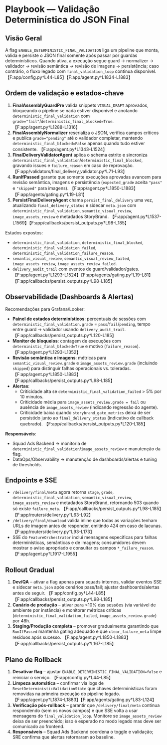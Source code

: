 # Playbook — Validação Determinística do JSON Final

## Visão Geral
A flag `ENABLE_DETERMINISTIC_FINAL_VALIDATION` liga um pipeline que monta, valida e persiste o JSON final somente após passar por guardas determinísticos. Quando ativa, a execução segue guard → normalizer → validador → revisão semântica → revisão de imagens → persistência; caso contrário, o fluxo legado com `final_validation_loop` continua disponível. 【F:app/config.py†L44-L85】【F:app/agent.py†L1834-L1883】

## Ordem de validação e estados-chave
1. **FinalAssemblyGuardPre** valida snippets `VISUAL_DRAFT` aprovados, bloqueando o pipeline se nada estiver disponível e anotando `deterministic_final_validation` com `grade="fail"`/`deterministic_final_blocked=True`. 【F:app/agent.py†L1288-L1316】
2. **FinalAssemblyNormalizer** reserializa o JSON, verifica campos críticos e publica `grade="pending"` até o validador completar, mantendo `deterministic_final_blocked=False` apenas quando tudo estiver consistente. 【F:app/agent.py†L1343-L1524】
3. **FinalDeliveryValidatorAgent** aplica o schema estrito e sincroniza `deterministic_final_validation`/`deterministic_final_blocked`, gravando issues e `failure_reason` em caso de reprovação. 【F:app/validators/final_delivery_validator.py†L71-L93】
4. **RunIfPassed** garante que somente execuções aprovadas avancem para revisão semântica, imagens e persistência (`expected_grade` aceita `"pass"` e `"skipped"` para imagens). 【F:app/agent.py†L1850-L1883】【F:app/agents/gating.py†L19-L81】
5. **PersistFinalDeliveryAgent** chama `persist_final_delivery` uma vez, atualizando `final_delivery_status` e sidecar `meta.json` com `deterministic_final_validation`, `semantic_visual_review`, `image_assets_review` e metadados StoryBrand. 【F:app/agent.py†L1537-L1569】【F:app/callbacks/persist_outputs.py†L98-L185】

Estados expostos:
- `deterministic_final_validation`, `deterministic_final_blocked`, `deterministic_final_validation_failed`, `deterministic_final_validation_failure_reason`.
- `semantic_visual_review`, `semantic_visual_review_failed`, `image_assets_review`, `image_assets_review_failed`.
- `delivery_audit_trail` com eventos de guard/validador/gates. 【F:app/agent.py†L1293-L1524】【F:app/agents/gating.py†L19-L81】【F:app/callbacks/persist_outputs.py†L98-L185】

## Observabilidade (Dashboards & Alertas)
Recomendações para Grafana/Looker:
- **Painel de estados determinísticos**: percentuais de sessões com `deterministic_final_validation.grade` = `pass`/`fail`/`pending`, tempo entre guard → validador usando `delivery_audit_trail`. 【F:app/callbacks/persist_outputs.py†L120-L185】
- **Monitor de bloqueios**: contagem de execuções com `deterministic_final_blocked=True` e motivo (`failure_reason`). 【F:app/agent.py†L1293-L1352】
- **Revisão semântica e imagens**: métricas para `semantic_visual_review.grade` e `image_assets_review.grade` (incluindo `skipped`) para distinguir falhas operacionais vs. toleradas. 【F:app/agent.py†L1850-L1883】【F:app/callbacks/persist_outputs.py†L98-L185】
- **Alertas**:
  - Criticidade alta se `deterministic_final_validation_failed` > 5% por 10 minutos.
  - Criticidade média para `image_assets_review.grade = fail` ou ausência de `image_assets_review` (indicando regressão do agente).
  - Criticidade baixa quando `storybrand_gate_metrics` deixa de ser persistido junto ao `final_delivery_status` (indicativo de callback quebrado). 【F:app/callbacks/persist_outputs.py†L120-L185】

**Responsáveis**:
- Squad Ads Backend → monitoria de `deterministic_final_validation`/`image_assets_review` e manutenção da flag.
- DataOps/Observability → manutenção de dashboards/alertas e tuning de thresholds.

## Endpoints e SSE
- `/delivery/final/meta` agora retorna `stage`, `grade`, `deterministic_final_validation`, `semantic_visual_review`, `image_assets_review` e metadados StoryBrand, retornando 503 quando só existe `failure_meta`. 【F:app/callbacks/persist_outputs.py†L98-L185】【F:app/routers/delivery.py†L63-L92】
- `/delivery/final/download` valida inline que todas as variações tenham URLs de imagem antes de responder, emitindo 424 em caso de lacunas. 【F:app/routers/delivery.py†L93-L173】
- SSE do `FeatureOrchestrator` inclui mensagens específicas para falhas determinísticas, semânticas e de imagens; consumidores devem mostrar o aviso apropriado e consultar os campos `*_failure_reason`. 【F:app/agent.py†L1917-L1955】

## Rollout Gradual
1. **Dev/QA** – ativar a flag apenas para squads internos, validar eventos SSE e sidecar `meta.json` após cenários pass/fail; ajustar dashboards/alertas antes de seguir. 【F:app/config.py†L44-L85】【F:app/callbacks/persist_outputs.py†L98-L185】
2. **Canário de produção** – ativar para <10% das sessões (via variável de ambiente por instância) e monitorar métricas críticas (`deterministic_final_validation_failed`, `image_assets_review.grade`) por 48h.
3. **Staging/Produção completa** – promover gradualmente garantindo que `RunIfPassed` mantenha gating adequado e que `clear_failure_meta` limpe resíduos após sucesso. 【F:app/agent.py†L1850-L1883】【F:app/callbacks/persist_outputs.py†L167-L185】

## Plano de Rollback
1. **Desativar flag** – ajustar `ENABLE_DETERMINISTIC_FINAL_VALIDATION=false` e reiniciar o serviço. 【F:app/config.py†L44-L85】
2. **Limpeza automática** – confirmar via logs de `ResetDeterministicValidationState` que chaves determinísticas foram removidas na primeira execução do pipeline legado. 【F:app/agent.py†L1874-L1883】【F:app/agents/gating.py†L83-L124】
3. **Verificação pós-rollback** – garantir que `/delivery/final/meta` continua respondendo (sem os novos campos) e que SSE volta a usar mensagens do `final_validation_loop`. Monitore se `image_assets_review` deixa de ser preenchido; isso é esperado no modo legado mas deve ser comunicado ao frontend.
4. **Responsáveis** – Squad Ads Backend coordena o toggle e validação; SRE confirma que alertas retornaram ao baseline.
